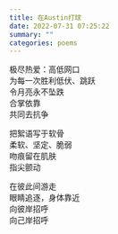 ```yaml
---
title: 在Austin打球
date: 2022-07-31 07:25:22
summary: ""
categories: poems
---
```


极尽热爱：高低网口\
为每一次胜利低伏、跳跃\
令月亮永不坠跌\
合掌依靠\
共同去抗争

把絮语写于软骨\
柔软、坚定、脆弱\
吻痕留在肌肤\
指尖颤动

在彼此间游走\
眼睛追逐，身体靠近\
向彼岸招呼\
向己岸招呼
